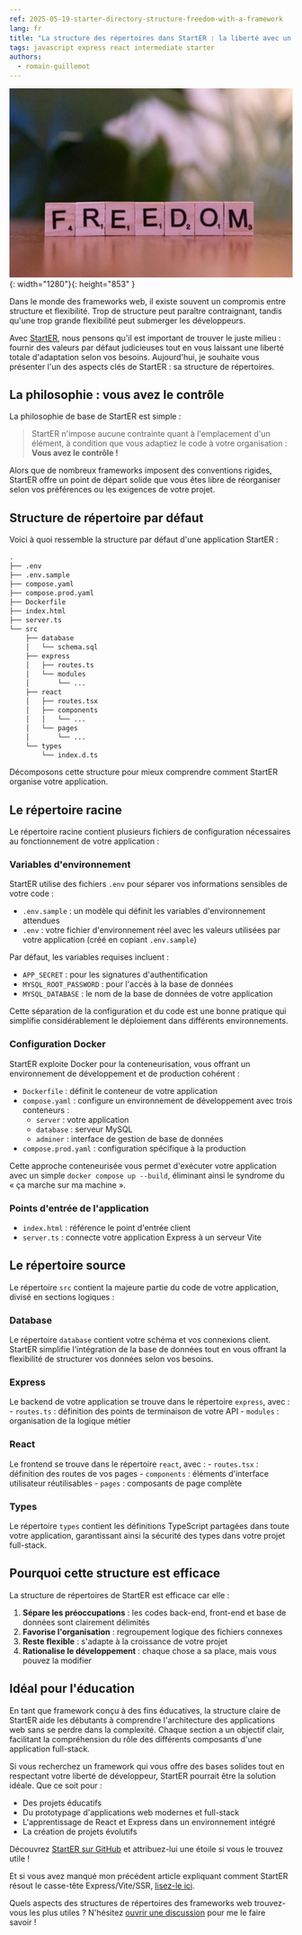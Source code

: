 ```yaml
---
ref: 2025-05-19-starter-directory-structure-freedom-with-a-framework
lang: fr
title: "La structure des répertoires dans StartER : la liberté avec un framework"
tags: javascript express react intermediate starter
authors:
  - romain-guillemot
---
```


![freedom](/assets/2025-05-19-starter-directory-structure-freedom-with-a-framework.webp){: width="1280"}{: height="853" }

Dans le monde des frameworks web, il existe souvent un compromis entre structure et flexibilité. Trop de structure peut paraître contraignant, tandis qu'une trop grande flexibilité peut submerger les développeurs.<!--more-->

Avec [StartER](https://github.com/rocambille/starter), nous pensons qu'il est important de trouver le juste milieu : fournir des valeurs par défaut judicieuses tout en vous laissant une liberté totale d'adaptation selon vos besoins. Aujourd'hui, je souhaite vous présenter l'un des aspects clés de StartER : sa structure de répertoires.

## La philosophie : vous avez le contrôle

La philosophie de base de StartER est simple :

> StartER n'impose aucune contrainte quant à l'emplacement d'un élément, à condition que vous adaptiez le code à votre organisation : **Vous avez le contrôle !**

Alors que de nombreux frameworks imposent des conventions rigides, StartER offre un point de départ solide que vous êtes libre de réorganiser selon vos préférences ou les exigences de votre projet.

## Structure de répertoire par défaut

Voici à quoi ressemble la structure par défaut d'une application StartER :

```
.
├── .env
├── .env.sample
├── compose.yaml
├── compose.prod.yaml
├── Dockerfile
├── index.html
├── server.ts
└── src
    ├── database
    │   └── schema.sql
    ├── express
    │   ├── routes.ts
    │   └── modules
    │       └── ...
    ├── react
    │   ├── routes.tsx
    │   ├── components
    │   │   └── ...
    │   └── pages
    │       └── ...
    └── types
        └── index.d.ts
```

Décomposons cette structure pour mieux comprendre comment StartER organise votre application.

## Le répertoire racine

Le répertoire racine contient plusieurs fichiers de configuration nécessaires au fonctionnement de votre application :

### Variables d'environnement

StartER utilise des fichiers `.env` pour séparer vos informations sensibles de votre code :

- `.env.sample` : un modèle qui définit les variables d'environnement attendues
- `.env` : votre fichier d'environnement réel avec les valeurs utilisées par votre application (créé en copiant `.env.sample`)

Par défaut, les variables requises incluent :
- `APP_SECRET` : pour les signatures d'authentification
- `MYSQL_ROOT_PASSWORD` : pour l'accès à la base de données
- `MYSQL_DATABASE` : le nom de la base de données de votre application

Cette séparation de la configuration et du code est une bonne pratique qui simplifie considérablement le déploiement dans différents environnements.

### Configuration Docker

StartER exploite Docker pour la conteneurisation, vous offrant un environnement de développement et de production cohérent :

- `Dockerfile` : définit le conteneur de votre application
- `compose.yaml` : configure un environnement de développement avec trois conteneurs :
  - `server` : votre application
  - `database` : serveur MySQL
  - `adminer` : interface de gestion de base de données
- `compose.prod.yaml` : configuration spécifique à la production

Cette approche conteneurisée vous permet d'exécuter votre application avec un simple `docker compose up --build`, éliminant ainsi le syndrome du « ça marche sur ma machine ».

### Points d'entrée de l'application

- `index.html` : référence le point d'entrée client
- `server.ts` : connecte votre application Express à un serveur Vite

## Le répertoire source

Le répertoire `src` contient la majeure partie du code de votre application, divisé en sections logiques :

### Database

Le répertoire `database` contient votre schéma et vos connexions client. StartER simplifie l'intégration de la base de données tout en vous offrant la flexibilité de structurer vos données selon vos besoins.

### Express

Le backend de votre application se trouve dans le répertoire `express`, avec :
- `routes.ts` : définition des points de terminaison de votre API
- `modules` : organisation de la logique métier

### React

Le frontend se trouve dans le répertoire `react`, avec :
- `routes.tsx` : définition des routes de vos pages
- `components` : éléments d'interface utilisateur réutilisables
- `pages` : composants de page complète

### Types

Le répertoire `types` contient les définitions TypeScript partagées dans toute votre application, garantissant ainsi la sécurité des types dans votre projet full-stack.

## Pourquoi cette structure est efficace

La structure de répertoires de StartER est efficace car elle :

1. **Sépare les préoccupations** : les codes back-end, front-end et base de données sont clairement délimités
2. **Favorise l'organisation** : regroupement logique des fichiers connexes
3. **Reste flexible** : s'adapte à la croissance de votre projet
4. **Rationalise le développement** : chaque chose a sa place, mais vous pouvez la modifier

## Idéal pour l'éducation

En tant que framework conçu à des fins éducatives, la structure claire de StartER aide les débutants à comprendre l'architecture des applications web sans se perdre dans la complexité. Chaque section a un objectif clair, facilitant la compréhension du rôle des différents composants d'une application full-stack.

Si vous recherchez un framework qui vous offre des bases solides tout en respectant votre liberté de développeur, StartER pourrait être la solution idéale. Que ce soit pour :

- Des projets éducatifs
- Du prototypage d'applications web modernes et full-stack
- L'apprentissage de React et Express dans un environnement intégré
- La création de projets évolutifs

Découvrez [StartER sur GitHub](https://github.com/rocambille/start-express-react) et attribuez-lui une étoile si vous le trouvez utile !

Et si vous avez manqué mon précédent article expliquant comment StartER résout le casse-tête Express/Vite/SSR, [lisez-le ici](https://rocambille.github.io/fr/2025/05/05/how-starter-solves-the-express-vite-ssr-puzzle/).

Quels aspects des structures de répertoires des frameworks web trouvez-vous les plus utiles ? N'hésitez [ouvrir une discussion](https://github.com/rocambille/start-express-react/discussions) pour me le faire savoir !
